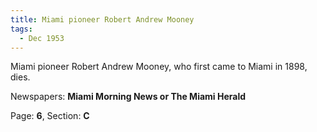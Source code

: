 ```yaml
---  
title: Miami pioneer Robert Andrew Mooney  
tags:  
  - Dec 1953  
---  
```

  
Miami pioneer Robert Andrew Mooney, who first came to Miami in 1898, dies.  
  
Newspapers: **Miami Morning News or The Miami Herald**  
  
Page: **6**, Section: **C** 
